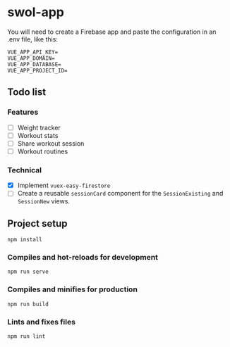 # swol-app
You will need to create a Firebase app and paste the configuration in an .env file, like this:
```
VUE_APP_API_KEY=
VUE_APP_DOMAIN=
VUE_APP_DATABASE=
VUE_APP_PROJECT_ID=
```
## Todo list
### Features
- [ ] Weight tracker
- [ ] Workout stats
- [ ] Share workout session
- [ ] Workout routines

### Technical
- [x] Implement `vuex-easy-firestore`
- [ ] Create a reusable `sessionCard` component for the `SessionExisting` and `SessionNew` views.

## Project setup
```
npm install
```

### Compiles and hot-reloads for development
```
npm run serve
```

### Compiles and minifies for production
```
npm run build
```

### Lints and fixes files
```
npm run lint
```
